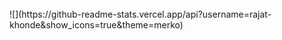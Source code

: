 <br/>
![](https://github-readme-stats.vercel.app/api?username=rajat-khonde&show_icons=true&theme=merko)
<br/>